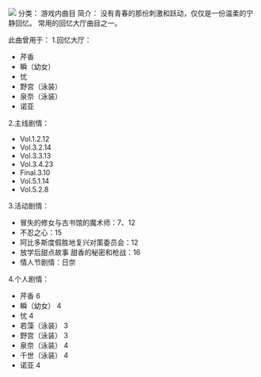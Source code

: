 ![](//static.kivo.wiki/images/music/cover/jeSNgvJf6LhrE1lnaZWlphHguQ5Vk1M4.png)
分类： 游戏内曲目
简介：
没有青春的那份刺激和跃动，仅仅是一份温柔的宁静回忆。
常用的回忆大厅曲目之一。

此曲曾用于：
1.回忆大厅：
 - 芹香
 - 瞬（幼女）
 - 忧
 - 野宫（泳装）
 - 泉奈（泳装）
 - 诺亚

2.主线剧情：
 - Vol.1.2.12
 - Vol.3.2.14
 - Vol.3.3.13
 - Vol.3.4.23
 - Final.3.10
 - Vol.5.1.14
 - Vol.5.2.8

3.活动剧情：
 - 冒失的修女与古书馆的魔术师：7、12
 - 不忍之心：15
 - 阿比多斯度假胜地复兴对策委员会：12
 - 放学后甜点故事 甜香的秘密和枪战：16
 - 情人节剧情：日奈

4.个人剧情：
 - 芹香 6
 - 瞬（幼女） 4
 - 忧 4
 - 若藻（泳装） 3
 - 野宫（泳装） 3
 - 泉奈（泳装） 4
 - 千世（泳装） 4
 - 诺亚 4

